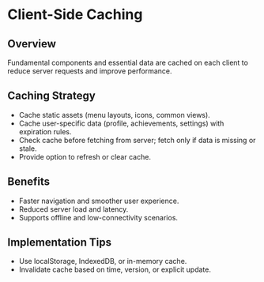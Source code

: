 # Client-Side Caching

## Overview
Fundamental components and essential data are cached on each client to reduce server requests and improve performance.

## Caching Strategy
- Cache static assets (menu layouts, icons, common views).
- Cache user-specific data (profile, achievements, settings) with expiration rules.
- Check cache before fetching from server; fetch only if data is missing or stale.
- Provide option to refresh or clear cache.

## Benefits
- Faster navigation and smoother user experience.
- Reduced server load and latency.
- Supports offline and low-connectivity scenarios.

## Implementation Tips
- Use localStorage, IndexedDB, or in-memory cache.
- Invalidate cache based on time, version, or explicit update.
